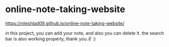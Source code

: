 # online-note-taking-website

https://nileshlad09.github.io/online-note-taking-website/

in this project, you can add your note, and also you can delete it. the search bar is also working properly, thank you.✌ :)
